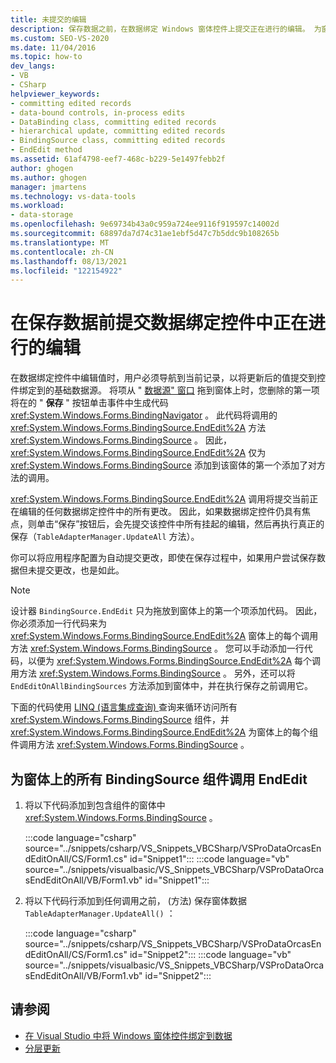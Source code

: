 ```yaml
---
title: 未提交的编辑
description: 保存数据之前，在数据绑定 Windows 窗体控件上提交正在进行的编辑。 为窗体上的所有 BindingSource 组件调用 EndEdit。
ms.custom: SEO-VS-2020
ms.date: 11/04/2016
ms.topic: how-to
dev_langs:
- VB
- CSharp
helpviewer_keywords:
- committing edited records
- data-bound controls, in-process edits
- DataBinding class, committing edited records
- hierarchical update, committing edited records
- BindingSource class, committing edited records
- EndEdit method
ms.assetid: 61af4798-eef7-468c-b229-5e1497febb2f
author: ghogen
ms.author: ghogen
manager: jmartens
ms.technology: vs-data-tools
ms.workload:
- data-storage
ms.openlocfilehash: 9e69734b43a0c959a724ee9116f919597c14002d
ms.sourcegitcommit: 68897da7d74c31ae1ebf5d47c7b5ddc9b108265b
ms.translationtype: MT
ms.contentlocale: zh-CN
ms.lasthandoff: 08/13/2021
ms.locfileid: "122154922"
---
```

# <a name="commit-in-process-edits-on-data-bound-controls-before-saving-data"></a>在保存数据前提交数据绑定控件中正在进行的编辑

在数据绑定控件中编辑值时，用户必须导航到当前记录，以将更新后的值提交到控件绑定到的基础数据源。 将项从 " [数据源" 窗口](add-new-data-sources.md) 拖到窗体上时，您删除的第一项将在的 " **保存** " 按钮单击事件中生成代码 <xref:System.Windows.Forms.BindingNavigator> 。 此代码将调用的 <xref:System.Windows.Forms.BindingSource.EndEdit%2A> 方法 <xref:System.Windows.Forms.BindingSource> 。 因此， <xref:System.Windows.Forms.BindingSource.EndEdit%2A> 仅为 <xref:System.Windows.Forms.BindingSource> 添加到该窗体的第一个添加了对方法的调用。

<xref:System.Windows.Forms.BindingSource.EndEdit%2A> 调用将提交当前正在编辑的任何数据绑定控件中的所有更改。 因此，如果数据绑定控件仍具有焦点，则单击“保存”按钮后，会先提交该控件中所有挂起的编辑，然后再执行真正的保存（`TableAdapterManager.UpdateAll` 方法）。

你可以将应用程序配置为自动提交更改，即使在保存过程中，如果用户尝试保存数据但未提交更改，也是如此。

> [!NOTE]
> 设计器 `BindingSource.EndEdit` 只为拖放到窗体上的第一个项添加代码。 因此，你必须添加一行代码来为 <xref:System.Windows.Forms.BindingSource.EndEdit%2A> 窗体上的每个调用方法 <xref:System.Windows.Forms.BindingSource> 。 您可以手动添加一行代码，以便为 <xref:System.Windows.Forms.BindingSource.EndEdit%2A> 每个调用方法 <xref:System.Windows.Forms.BindingSource> 。 另外，还可以将 `EndEditOnAllBindingSources` 方法添加到窗体中，并在执行保存之前调用它。

下面的代码使用 [LINQ (语言集成查询) ](/dotnet/csharp/linq/) 查询来循环访问所有 <xref:System.Windows.Forms.BindingSource> 组件，并 <xref:System.Windows.Forms.BindingSource.EndEdit%2A> 为窗体上的每个组件调用方法 <xref:System.Windows.Forms.BindingSource> 。

## <a name="to-call-endedit-for-all-bindingsource-components-on-a-form"></a>为窗体上的所有 BindingSource 组件调用 EndEdit

1. 将以下代码添加到包含组件的窗体中 <xref:System.Windows.Forms.BindingSource> 。

     :::code language="csharp" source="../snippets/csharp/VS_Snippets_VBCSharp/VSProDataOrcasEndEditOnAll/CS/Form1.cs" id="Snippet1":::
     :::code language="vb" source="../snippets/visualbasic/VS_Snippets_VBCSharp/VSProDataOrcasEndEditOnAll/VB/Form1.vb" id="Snippet1":::

2. 将以下代码行添加到任何调用之前， (方法) 保存窗体数据 `TableAdapterManager.UpdateAll()` ：

     :::code language="csharp" source="../snippets/csharp/VS_Snippets_VBCSharp/VSProDataOrcasEndEditOnAll/CS/Form1.cs" id="Snippet2":::
     :::code language="vb" source="../snippets/visualbasic/VS_Snippets_VBCSharp/VSProDataOrcasEndEditOnAll/VB/Form1.vb" id="Snippet2":::

## <a name="see-also"></a>请参阅

- [在 Visual Studio 中将 Windows 窗体控件绑定到数据](../data-tools/bind-windows-forms-controls-to-data-in-visual-studio.md)
- [分层更新](../data-tools/hierarchical-update.md)
